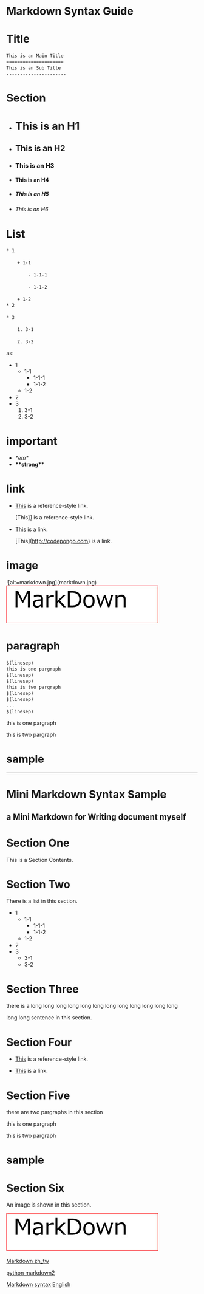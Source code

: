 Markdown Syntax Guide
======================
# Title #

	This is an Main Title
	=====================
	This is an Sub Title
	----------------------
# Section #

* # This is an H1 #
* ## This is an H2 ##
* ### This is an H3 ##
* #### This is an H4 ####
* ##### This is an H5 #####
* ###### This is an H6 ######

# List #
	
	* 1
    
		+ 1-1

            - 1-1-1

            - 1-1-2

		+ 1-2
	* 2

	* 3

		1. 3-1

		2. 3-2
	
as:

	
* 1
	+ 1-1
		- 1-1-1
		- 1-1-2
	+ 1-2
* 2
* 3
	1. 3-1
	2. 3-2
	

# important #

* *\*em\**
*  **\*\*strong\*\***

# link #

* [This][1] is a reference-style link.

	
	\[This][1] is a reference-style link.

	[1]: http://codepongo.com/ "codepongo"


* [This](http://www.baidu.com) is a link.

	\[This](http://codepongo.com) is a link.
	
# image #

\!\[alt=markdown.jpg\](markdown.jpg)
 ![alt=markdown.jpg](markdown.jpg)

# paragraph #


	$(linesep)
	this is one pargraph
	$(linesep)
	$(linesep)
	this is two pargraph
	$(linesep)
	$(linesep)
	...
	$(linesep)



this is one pargraph


this is two pargraph


# sample #

------------------------------------------------------------------------------

Mini Markdown Syntax Sample
===========================

a Mini Markdown for Writing document myself
-------------------------------------------

# Section One #

This is a Section Contents.

# Section Two #

There is a list in this section.
* 1
	+ 1-1
		- 1-1-1
		- 1-1-2
	+ 1-2
* 2
* 3
	+ 3-1
	+ 3-2

# Section Three #

there is a long long long long long long long long long long long long

long long sentence in this section.

# Section Four #

* [This][1] is a reference-style link.

* [This](http://codepongo.com) is a link.

# Section Five #


there are two pargraphs in this section


this is one pargraph


this is two pargraph


# sample #
# Section Six #
An image is shown in this section.

![alt=markdown.jpg](markdown.jpg)


[Markdown zh_tw](markdown.tw)

[python markdown2](https://github.com/trentm/python-markdown2)

[Markdown syntax English](http://daringfireball.net/projects/markdown/syntax)

[1]: http://codepongo.com/ "codepongo"
